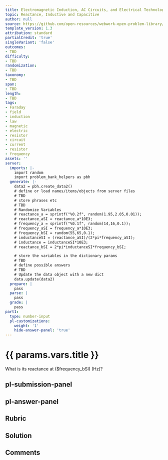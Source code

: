 ```yaml
---
title: Electromagnetic Induction, AC Circuits, and Electrical Technologies
topic: Reactance, Inductive and Capacitive
author: null
source: https://github.com/open-resources/webwork-open-problem-library/tree/master/Contrib/BrockPhysics/College_Physics_Urone/23.Electromagnetic_Induction_AC_Circuits_and_Electrical_Technologies/23-11.Reactance_Inductive_and_Capacitive/NU_U17_23_11_009.pg
template_version: 1.3
attribution: standard
partialCredit: 'true'
singleVariant: 'false'
outcomes:
- TBD
difficulty:
- TBD
randomization:
- TBD
taxonomy:
- TBD
span:
- TBD
length:
- TBD
tags:
- Faraday
- field
- induction
- law
- magnetic
- electric
- resistor
- circuit
- current
- resistor
- frequency
assets: ''
server:
  imports: |-
    import random
    import problem_bank_helpers as pbh
  generate: |-
    data2 = pbh.create_data2()
    # define or load names/items/objects from server files
    # TBD
    # store phrases etc
    # TBD
    # Randomize Variables
    # reactance_a = sprintf("%0.2f", random(1.95,2.05,0.01));
    # reactance_aSI = reactance_a*10E3;
    # frequency_a = sprintf("%0.1f", random(14,16,0.1));
    # frequency_aSI = frequency_a*10E3;
    # frequency_bSI = random(55,65,0.1);
    # inductanceSI = (reactance_aSI)/(2*pi*frequency_aSI);
    # inductance = inductanceSI*10E3;
    # reactance_bSI = 2*pi*inductanceSI*frequency_bSI;

    # store the variables in the dictionary params
    # TBD
    # define possible answers
    # TBD
    # Update the data object with a new dict
    data.update(data2)
  prepare: |
    pass
  parse: |
    pass
  grade: |
    pass
part1:
  type: number-input
  pl-customizations:
    weight: '1'
    hide-answer-panel: 'true'
---
```


# {{ params.vars.title }} 


What is its reactance at ($frequency_bSI) (Hz)?


## pl-submission-panel 


## pl-answer-panel 


## Rubric 


## Solution 


## Comments 


